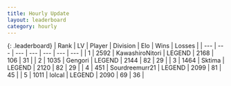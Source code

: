 ```yaml
---
title: Hourly Update
layout: leaderboard
category: hourly
---
```


{: .leaderboard}
| Rank | LV | Player | Division | Elo | Wins | Losses |
| --- | --- | --- | --- | --- | --- | --- |
| <span data-change="1">1</span> | 2592 | <span title="ID: 164871">KawashiroNitori</span> | LEGEND | <span data-change="14">2168</span> | <span data-change="3">106</span> | <span data-change="0">31</span> |
| <span data-change="-1">2</span> | 1035 | <span title="ID: 294236">Gengori</span> | LEGEND | <span data-change="-12">2144</span> | <span data-change="0">82</span> | <span data-change="1">29</span> |
| <span data-change="0">3</span> | 1464 | <span title="ID: 353063">Sktima</span> | LEGEND | <span data-change="0">2120</span> | <span data-change="0">82</span> | <span data-change="0">29</span> |
| <span data-change="2">4</span> | 451 | <span title="ID: 633686">Sourdreemurr21</span> | LEGEND | <span data-change="17">2099</span> | <span data-change="2">81</span> | <span data-change="0">45</span> |
| <span data-change="-1">5</span> | 1011 | <span title="ID: 487583">lolcal</span> | LEGEND | <span data-change="0">2090</span> | <span data-change="0">69</span> | <span data-change="0">36</span> |